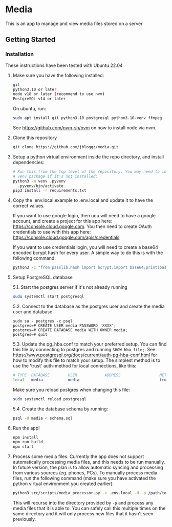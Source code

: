 # Media

This is an app to manage and view media files stored on a server

## Getting Started

### Installation

These instructions have been tested with Ubuntu 22.04

1. Make sure you have the following installed:
   ```sh
   git
   python3.10 or later
   node v18 or later (recommend to use nvm)
   PostgreSQL v14 or later
   ```
   On ubuntu, run:
   ```sh
   sudo apt install git python3.10 postgresql python3.10-venv ffmpeg
   ```
   See https://github.com/nvm-sh/nvm on how to install node via nvm.

2. Clone this repository
   ```sh
   git clone https://github.com/jbloggz/media.git
   ```

3. Setup a python virtual environment inside the repo directory, and install
   dependencies:
   ```sh
   # Run this from the top level of the repository. You may need to install the
   # venv package if it's not installed:
   python3 -m venv .pyvenv
   . .pyvenv/bin/activate
   pip3 install -r requirements.txt
   ```

4. Copy the .env.local.example to .env.local and update it to have the correct
   values.

   If you want to use google login, then uou will need to have a google account,
   and create a project for this app here: <https://console.cloud.google.com>. You
   then need to create OAuth credentials to use with this app here:
   <https://console.cloud.google.com/apis/credentials>

   If you want to use credentials login, you will need to create a base64 encoded
   bcrypt hash for every user. A simple way to do this is with the following
   command:
   ```sh
   python3 -c "from passlib.hash import bcrypt;import base64;print(base64.b64encode(bcrypt.hash('PASSWORD').encode()).decode())"
   ```

5. Setup PostgreSQL database

   5.1. Start the postgres server if it's not already running
   ```sh
   sudo systemctl start postgresql
   ```

   5.2. Connect to the database as the postgres user and create the media user and database
   ```
   sudo su - postgres -c psql
   postgres=# CREATE USER media PASSWORD 'XXXX';
   postgres=# CREATE DATABASE media WITH OWNER media;
   postgres=# quit
   ```

   5.3. Update the pg_hba.conf to match your preferred setup. You can find this
   file by connecting to postgres and running `SHOW hba_file;`. See
   <https://www.postgresql.org/docs/current/auth-pg-hba-conf.html> for how to
   modify this file to match your setup. The simplest method is to use the
   'trust' auth-method for local connections, like this:
   ```sh
   # TYPE  DATABASE        USER            ADDRESS                 METHOD
   local   media           media                                   trust
   ```
   Make sure you reload postgres when changing this file:
   ```sh
   sudo systemctl reload postgresql
   ```

   5.4. Create the database schema by running:
   ```sh
   psql -U media < schema.sql
   ```

6. Run the app!
   ```sh
   npm install
   npm run build
   npm start
   ```

7. Process some media files.
   Currently the app does not support automatically processing media files, and
   this needs to be run manually. In future version, the plan is to allow
   automatic syncing and processing from various sources (eg. phones, PCs).
   To manually process media files, run the following command (make sure you
   have activated the python virtual environment you created earlier):
   ```sh
   python3 src/scripts/media_processor.py -e .env.local -U -p /path/to/media
   ```
   This will recurse into the directory provided by `-p` and process any media
   files that it is able to. You can safely call this multiple times on the
   same directory and it will only process new files that it hasn't seen
   previously.
